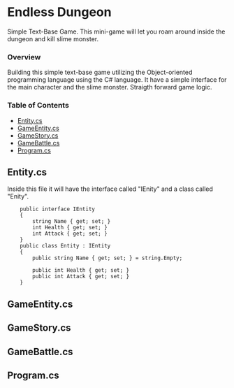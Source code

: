# Endless Dungeon
Simple Text-Base Game. This mini-game will let you roam around inside the dungeon and kill slime monster.

### Overview
Building this simple text-base game utilizing the Object-oriented programming language using the C# language. It have a simple interface for the main character and the slime monster. Straigth forward game logic.

### Table of Contents
- [Entity.cs](#entitycs)
- [GameEntity.cs](#gameentitycs)
- [GameStory.cs](#gamestorycs)
- [GameBattle.cs](#gamebattlecs)
- [Program.cs](#programcs)


## Entity.cs
Inside this file it will have the interface called "IEnity" and a class called "Enity".

```
    public interface IEntity
    {
        string Name { get; set; }
        int Health { get; set; }
        int Attack { get; set; }
    }
    public class Entity : IEntity
    {
        public string Name { get; set; } = string.Empty;

        public int Health { get; set; }
        public int Attack { get; set; }
    }
```
## GameEntity.cs
## GameStory.cs
## GameBattle.cs
## Program.cs